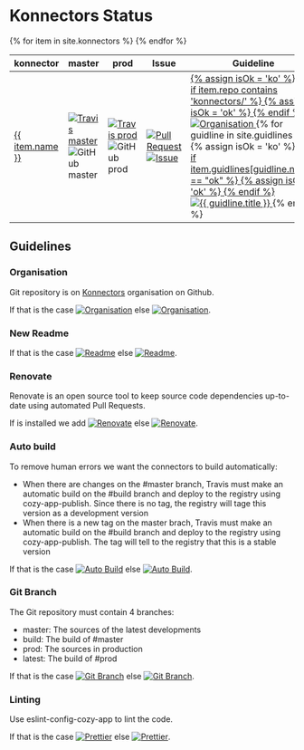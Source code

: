 # Konnectors Status

<table>
  <thead>
    <tr>
      <th>konnector</th>
      <th>master</th>
      <th>prod</th>
      <th>Issue</th>
      <th>Guideline</th>
    </tr>
  </thead>
  <tbody>
    {% for item in site.konnectors %}
      <tr>
        <td>
          <a href='https://github.com/{{ item.repo }}'>{{ item.name }}</a>
        </td>
        <td>
          <a href="https://travis-ci.org/{{ item.repo }}">
            <img
              alt="Travis master"
              src="https://img.shields.io/travis/{{ item.repo }}/master.svg?style=flat-square"
            />
          </a>
          <img
            alt="GitHub master"
            src="https://img.shields.io/github/last-commit/{{ item.repo }}/master.svg?style=flat-square"
          />
        </td>
        <td>
          <a href="https://travis-ci.org/{{ item.repo }}">
            <img
              alt="Travis prod"
              src="https://img.shields.io/travis/{{ item.repo }}/prod.svg?style=flat-square"
            />
          </a>
          <img
            alt="GitHub prod"
            src="https://img.shields.io/github/last-commit/{{ item.repo }}/prod.svg?style=flat-square"
          />
        </td>
        <td>
          <a href="https://github.com/{{ item.repo }}/pulls">
            <img
              alt="Pull Request"
              src="https://img.shields.io/github/issues-pr/{{ item.repo }}.svg?style=flat-square"
            />
          </a>
          <a href="https://github.com/{{ item.repo }}/issues">
            <img
              alt="Issue"
              src="https://img.shields.io/github/issues/{{ item.repo }}.svg?style=flat-square"
            />
          </a>
        </td>
        <td>
          <a href="#organisation">
            {% assign isOk = 'ko' %}
            {% if item.repo contains 'konnectors/' %}
              {% assign isOk = 'ok' %}
            {% endif %}
            <img
              alt="Organisation"
              src="https://img.shields.io/badge/Organisation-{{ isOk }}-{% if isOk == 'ok' %}brightgreen{% else %}lightgrey{% endif %}.svg?style=flat-square"
            />
          </a>
          {% for guidline in site.guidlines %}
            {% assign isOk = 'ko' %}
            <a href="#{{ guidline.link }}">
              {% if item.guidlines[guidline.name] == "ok" %}
                {% assign isOk = 'ok' %}
              {% endif %}
              <img
                alt="{{ guidline.title }}"
                src="https://img.shields.io/badge/{{ guidline.title }}-{{ isOk }}-{% if isOk == 'ok' %}brightgreen{% else %}lightgrey{% endif %}.svg?style=flat-square"
              />
            </a>
          {% endfor %}
        </td>
      </tr>
    {% endfor %}
  </tbody>
</table>

## Guidelines

### Organisation

Git repository is on [Konnectors](https://github.com/konnectors/) organisation on Github.

If that is the case [![Organisation][orga-ok]](#organisation) else [![Organisation][orga-ko]](#organisation).

[orga-ok]: https://img.shields.io/badge/Organisation-Ok-brightgreen.svg?style=flat-square
[orga-ko]: https://img.shields.io/badge/Organisation-Not%20yet-lightgrey.svg?style=flat-square

### New Readme

If that is the case [![Readme][readme-ok]](#new-readme) else [![Readme][readme-ko]](#new-readme).

[readme-ok]: https://img.shields.io/badge/readme-Ok-brightgreen.svg?style=flat-square
[readme-ko]: https://img.shields.io/badge/readme-Not%20yet-lightgrey.svg?style=flat-square

### Renovate

Renovate is an open source tool to keep source code dependencies up-to-date using automated Pull Requests.

If is installed we add [![Renovate][renovate-ok]](#renovate) else [![Renovate][renovate-ko]](#renovate).

[renovate-ok]: https://img.shields.io/badge/Renovate-Ok-brightgreen.svg?style=flat-square
[renovate-ko]: https://img.shields.io/badge/Renovate-Not%20yet-lightgrey.svg?style=flat-square

### Auto build

To remove human errors we want the connectors to build automatically:

- When there are changes on the #master branch, Travis must make an automatic build on the #build
  branch and deploy to the registry using cozy-app-publish. Since there is no tag, the registry
  will tage this version as a development version
- When there is a new tag on the master brach, Travis must make an automatic build on the #build
  branch and deploy to the registry using cozy-app-publish. The tag will tell to the registry that
  this is a stable version

If that is the case [![Auto Build][autobuild-ok]](#auto-build) else [![Auto Build][autobuild-ko]](#auto-build).

[autobuild-ok]: https://img.shields.io/badge/Auto%20Build-Ok-brightgreen.svg?style=flat-square
[autobuild-ko]: https://img.shields.io/badge/Auto%20Build-Not%20yet-lightgrey.svg?style=flat-square

### Git Branch

The Git repository must contain 4 branches:

- master: The sources of the latest developments
- build: The build of #master
- prod: The sources in production
- latest: The build of #prod

If that is the case [![Git Branch][branch-ok]](#git-branch) else [![Git Branch][branch-ko]](#git-branch).

[branch-ok]: https://img.shields.io/badge/Branch-Ok-brightgreen.svg?style=flat-square
[branch-ko]: https://img.shields.io/badge/Branch-Not%20yet-lightgrey.svg?style=flat-square

### Linting

Use eslint-config-cozy-app to lint the code.

If that is the case [![Prettier][prettier-ok]](#prettier) else [![Prettier][prettier-ko]](#prettier).

[prettier-ok]: https://img.shields.io/badge/Prettier-Ok-brightgreen.svg?style=flat-square
[prettier-ko]: https://img.shields.io/badge/Prettier-Not%20yet-lightgrey.svg?style=flat-square
